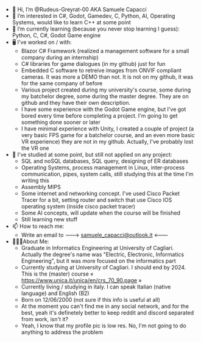 - 👋 Hi, I’m @Rudeus-Greyrat-00 AKA Samuele Capacci
- 👀 I’m interested in C#, Godot, Gamedev, C, Python, AI, Operating Systems, would like to learn C++ at some point
- 🌱 I’m currently learning (because you never stop learning I guess): Python, C, C#, Godot Game engine
- 🖥️ I've worked on / with:
  - Blazor C# Framework (realized a management software for a small company during an internship)
  - C# libraries for game dialogues (in my github) just for fun
  - Embedded C software to retreive images from ONVIF compliant cameras. It was more a DEMO than not. It is not on my github, it was for the same company of before
  - Various project created during my university's course, some during my batchelor degree, some during the master degree. They are on github and they have their own description.
  - I have some experience with the Godot Game engine, but I've got bored every time before completing a project. I'm going to get something done sooner or later
  - I have minimal experience with Unity, I created a couple of project (a very basic FPS game for a batchelor course, and an even more basic VR experience) they are not in my github. Actually, I've probably lost the VR one
- 📙 I've studied at some point, but still not applied on any project:
  - SQL and noSQL databases, SQL query, designing of ER databases
  - Operating Systems, process management in Linux, inter-process communication, pipes, system calls, still studying this at the time I'm writing this
  - Assembly MIPS
  - Some internet and networking concept. I've used Cisco Packet Tracer for a bit, setting router and switch that use Cisco IOS operating system (inside cisco packet tracer)
  - Some AI concepts, will update when the course will be finished
  - Still learning new stuff
- 📫 How to reach me:
  - Write an email to ---> samuele_capacci@outlook.it <---
 - 👨🏻‍💻About Me:
   - Graduate in Informatics Engineering at University of Cagliari. Actually the degree's name was "Electric, Electronic, Informatics Engineering", but it was more focused on the informatics part
   - Currently studying at University of Cagliari. I should end by 2024. This is the (master) course « https://www.unica.it/unica/en/crs_70_90.page »
   - Currently living / studying in italy. I can speak Italian (native language) and English (B2)
   - Born on 12/06/2000 (not sure if this info is useful at all)
   - At the moment you can't find me in any social network, and for the best, yeah it's definetely better to keep reddit and discord separated from work, isn't it?
   - Yeah, I know that my profile pic is low res. No, I'm not going to do anything to address the problem

<!---
this is a ✨ special ✨ repository because its `README.md` (this file) appears on your GitHub profile.
You can click the Preview link to take a look at your changes.
--->
